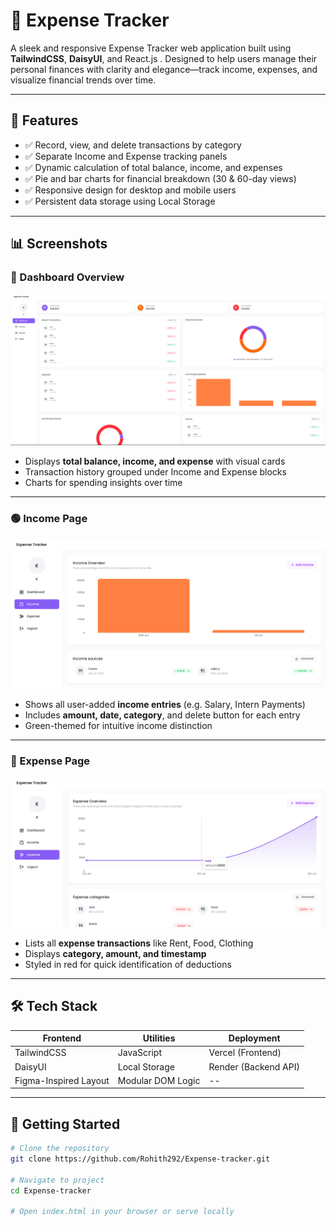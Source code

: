 # 🧾 Expense Tracker

A sleek and responsive Expense Tracker web application built using **TailwindCSS**, **DaisyUI**, and React.js . Designed to help users manage their personal finances with clarity and elegance—track income, expenses, and visualize financial trends over time.

---

## 📌 Features

- ✅ Record, view, and delete transactions by category
- ✅ Separate Income and Expense tracking panels
- ✅ Dynamic calculation of total balance, income, and expenses
- ✅ Pie and bar charts for financial breakdown (30 & 60-day views)
- ✅ Responsive design for desktop and mobile users
- ✅ Persistent data storage using Local Storage

---

## 📊 Screenshots

### 💼 Dashboard Overview  
<img src="Images/Dashboard.png.png" alt="Dashboard view" width="700"/>

- Displays **total balance, income, and expense** with visual cards  
- Transaction history grouped under Income and Expense blocks  
- Charts for spending insights over time

---

### 🟢 Income Page  
<img src="Images/Expense.png.png" alt="Income page" width="700"/>

- Shows all user-added **income entries** (e.g. Salary, Intern Payments)  
- Includes **amount, date, category**, and delete button for each entry  
- Green-themed for intuitive income distinction

---

### 🔴 Expense Page  
<img src="Images/Rename.png.png" alt="Expense page" width="700"/>

- Lists all **expense transactions** like Rent, Food, Clothing  
- Displays **category, amount, and timestamp**  
- Styled in red for quick identification of deductions

---

## 🛠️ Tech Stack

| Frontend     | Utilities     | Deployment      |
|--------------|---------------|-----------------|
| TailwindCSS  | JavaScript    | Vercel (Frontend) |
| DaisyUI      | Local Storage | Render (Backend API) |
| Figma-Inspired Layout | Modular DOM Logic | -- |

---

## 🚀 Getting Started

```bash
# Clone the repository
git clone https://github.com/Rohith292/Expense-tracker.git

# Navigate to project
cd Expense-tracker

# Open index.html in your browser or serve locally
